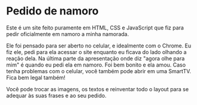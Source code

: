 # Pedido de namoro
Este é um site feito puramente em HTML, CSS e JavaScript que fiz para pedir oficialmente em namoro a minha namorada.

Ele foi pensado para ser aberto no celular, e idealmente com o Chrome.
Eu fiz ele, pedi para ela acessar o site enquanto eu ficava do lado olhando a reação dela. Na última parte da apresentação onde diz "agora olhe para mim" é quando eu pedi ela em namoro. Foi bem bonito e ela amou.
Caso tenha problemas com o celular, você também pode abrir em uma SmartTV. Fica bem legal também!

Você pode trocar as imagens, os textos e reinventar todo o layout para se adequar às suas frases e ao seu pedido.
